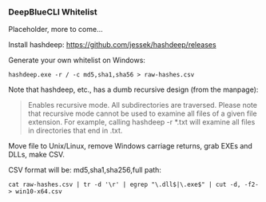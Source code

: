 ### DeepBlueCLI Whitelist

Placeholder, more to come...

Install hashdeep: https://github.com/jessek/hashdeep/releases

Generate your own whitelist on Windows:
```
hashdeep.exe -r / -c md5,sha1,sha56 > raw-hashes.csv
```

Note that hashdeep, etc., has a dumb recursive design (from the manpage):

> Enables recursive mode. All subdirectories are traversed. Please note  that recursive mode cannot be used to examine all files of a given file extension. For example, calling hashdeep  -r  *.txt will examine all files in directories that end in .txt.

Move file to Unix/Linux, remove Windows carriage returns, grab EXEs and DLLs, make CSV. 

CSV format will be: md5,sha1,sha256,full path:

```
cat raw-hashes.csv | tr -d '\r' | egrep "\.dll$|\.exe$" | cut -d, -f2- > win10-x64.csv
```
